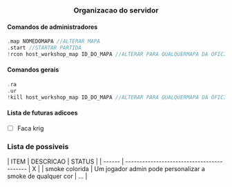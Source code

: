<div align="center">
    <h3>Organizacao do servidor</h3>
</div>

#### Comandos de administradores
```c
.map NOMEDOMAPA //ALTERAR MAPA
.start //STARTAR PARTIDA
!rcon host_workshop_map ID_DO_MAPA //ALTERAR PARA QUALQUERMAPA DA OFICINA
```

#### Comandos gerais
```c
.ra
.ur
!kill host_workshop_map ID_DO_MAPA //ALTERAR PARA QUALQUERMAPA DA OFICINA
```
#### Lista de futuras adicoes
- [ ] Faca krig


### Lista de possiveis 

| ITEM  | DESCRICAO                                | STATUS |
| ------ | ------------------------------------------ | X |
| smoke colorida | Um jogador admin pode personalizar a smoke de qualquer cor | ... |